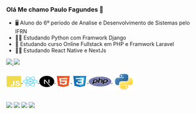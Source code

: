### Olá Me chamo Paulo Fagundes 👋

- 🖥️ Aluno do 6º periodo de Analise e Desenvolvimento de Sistemas pelo IFRN
- 🧑‍💻 Estudando Python com Framwork Django
- 🤖  Estudando curso Online Fullstack em PHP e Framwork Laravel
- 🧑‍💻 Estudando React Native e NextJs

<div>
  <a href="https://github.com/paulo0264">
  <img height="180em" src="https://github-readme-stats.vercel.app/api?username=paulo0264&show_icons=true&theme=dracula&include_all_commits=true&count_private=true"/>               
  <img height="180em" src="https://github-readme-stats.vercel.app/api/top-langs/?username=paulo0264&layout=compact&langs_count=7&theme=dracula"/>
</div>
  
  <div style="display: inline_block"><br>
  <img align="center" alt="Js" height="30" width="40" src="https://raw.githubusercontent.com/devicons/devicon/master/icons/javascript/javascript-plain.svg">
  <img align="center" alt="React" height="30" width="40" src="https://raw.githubusercontent.com/devicons/devicon/master/icons/react/react-original.svg">
  <img align="center" alt="NextJs" height="30" width="40" src="https://raw.githubusercontent.com/devicons/devicon/master/icons/nextjs/nextjs-original.svg">
  <img align="center" alt="HTML" height="30" width="40" src="https://raw.githubusercontent.com/devicons/devicon/master/icons/html5/html5-original.svg">
  <img align="center" alt="CSS" height="30" width="40" src="https://raw.githubusercontent.com/devicons/devicon/master/icons/css3/css3-original.svg">
  <img align="center" alt="php" height="50" width="60" src="https://raw.githubusercontent.com/devicons/devicon/master/icons/php/php-original.svg">
  <img align="center" alt="python" height="50" width="60" src="https://raw.githubusercontent.com/devicons/devicon/master/icons/python/python-original.svg">
 
</div>
  
  ##
  
  <div>
    

  <a href="https://instagram.com/fagundes_musico" target="_blank"><img src="https://img.shields.io/badge/-Instagram-%23E4405F?style=for-the-badge&logo=instagram&logoColor=white" target="_blank"></a>
 <a href="https://discord.gg/fagundesmusico#3921" target="_blank"><img src="https://img.shields.io/badge/Discord-7289DA?style=for-the-badge&logo=discord&logoColor=white" target="_blank"></a> 
  <a href = "mailto:paulofagundesmusico184@gmail.com"><img src="https://img.shields.io/badge/-Gmail-%23333?style=for-the-badge&logo=gmail&logoColor=white" target="_blank"></a>
  <a href="https://www.linkedin.com/in/paulo-fagundes-3818901aa" target="_blank"><img src="https://img.shields.io/badge/-LinkedIn-%230077B5?style=for-the-badge&logo=linkedin&logoColor=white" target="_blank"></a> 
    
  </div>
